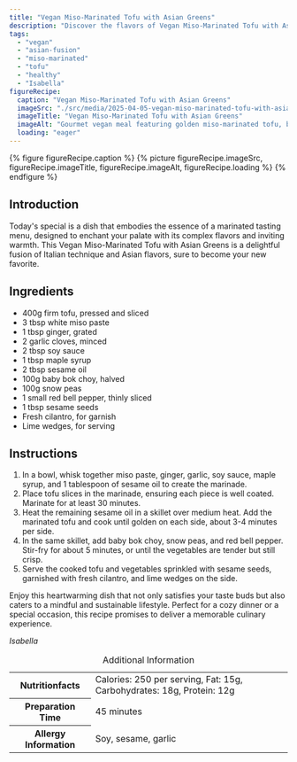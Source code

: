 ```yaml
---
title: "Vegan Miso-Marinated Tofu with Asian Greens"
description: "Discover the flavors of Vegan Miso-Marinated Tofu with Asian Greens, a perfect fusion of Italian technique and Asian flavors. Healthy, delicious, and vegan!"
tags:
  - "vegan"
  - "asian-fusion"
  - "miso-marinated"
  - "tofu"
  - "healthy"
  - "Isabella"
figureRecipe: 
  caption: "Vegan Miso-Marinated Tofu with Asian Greens"
  imageSrc: "./src/media/2025-04-05-vegan-miso-marinated-tofu-with-asian-greens-8370.png"
  imageTitle: "Vegan Miso-Marinated Tofu with Asian Greens"
  imageAlt: "Gourmet vegan meal featuring golden miso-marinated tofu, baby bok choy, snow peas, and red bell peppers, garnished with sesame seeds, cilantro, and lime wedges on a minimalist table."
  loading: "eager"
---
```


{% figure figureRecipe.caption %}
{% picture figureRecipe.imageSrc, figureRecipe.imageTitle, figureRecipe.imageAlt, figureRecipe.loading %}
{% endfigure %}

## Introduction

Today's special is a dish that embodies the essence of a marinated tasting menu, designed to enchant your palate with its complex flavors and inviting warmth. This Vegan Miso-Marinated Tofu with Asian Greens is a delightful fusion of Italian technique and Asian flavors, sure to become your new favorite.

## Ingredients

- 400g firm tofu, pressed and sliced
- 3 tbsp white miso paste
- 1 tbsp ginger, grated
- 2 garlic cloves, minced
- 2 tbsp soy sauce
- 1 tbsp maple syrup
- 2 tbsp sesame oil
- 100g baby bok choy, halved
- 100g snow peas
- 1 small red bell pepper, thinly sliced
- 1 tbsp sesame seeds
- Fresh cilantro, for garnish
- Lime wedges, for serving

## Instructions

1. In a bowl, whisk together miso paste, ginger, garlic, soy sauce, maple syrup, and 1 tablespoon of sesame oil to create the marinade.
2. Place tofu slices in the marinade, ensuring each piece is well coated. Marinate for at least 30 minutes.
3. Heat the remaining sesame oil in a skillet over medium heat. Add the marinated tofu and cook until golden on each side, about 3-4 minutes per side.
4. In the same skillet, add baby bok choy, snow peas, and red bell pepper. Stir-fry for about 5 minutes, or until the vegetables are tender but still crisp.
5. Serve the cooked tofu and vegetables sprinkled with sesame seeds, garnished with fresh cilantro, and lime wedges on the side.

Enjoy this heartwarming dish that not only satisfies your taste buds but also caters to a mindful and sustainable lifestyle. Perfect for a cozy dinner or a special occasion, this recipe promises to deliver a memorable culinary experience.

*Isabella*

<table><caption class='sr-only'>Additional Information</caption><tr><th>Nutritionfacts</th><td>Calories: 250 per serving, Fat: 15g, Carbohydrates: 18g, Protein: 12g&nbsp;</td></tr><tr><th>Preparation Time</th><td>45 minutes&nbsp;</td></tr><tr><th>Allergy Information</th><td>Soy, sesame, garlic&nbsp;</td></tr></table>

